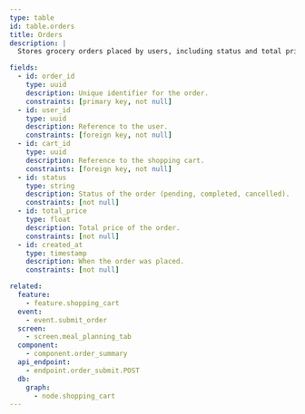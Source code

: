 ```yaml
---
type: table
id: table.orders
title: Orders
description: |
  Stores grocery orders placed by users, including status and total price.

fields:
  - id: order_id
    type: uuid
    description: Unique identifier for the order.
    constraints: [primary key, not null]
  - id: user_id
    type: uuid
    description: Reference to the user.
    constraints: [foreign key, not null]
  - id: cart_id
    type: uuid
    description: Reference to the shopping cart.
    constraints: [foreign key, not null]
  - id: status
    type: string
    description: Status of the order (pending, completed, cancelled).
    constraints: [not null]
  - id: total_price
    type: float
    description: Total price of the order.
    constraints: [not null]
  - id: created_at
    type: timestamp
    description: When the order was placed.
    constraints: [not null]

related:
  feature:
    - feature.shopping_cart
  event:
    - event.submit_order
  screen:
    - screen.meal_planning_tab
  component:
    - component.order_summary
  api_endpoint:
    - endpoint.order_submit.POST
  db:
    graph:
      - node.shopping_cart
---
```

